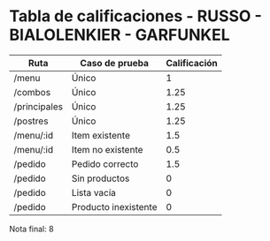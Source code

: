 # Tabla de calificaciones - RUSSO - BIALOLENKIER - GARFUNKEL

| Ruta         | Caso de prueba       | Calificación |
| ------------ | -------------------- | ------------ |
| /menu        | Único                | 1            |
| /combos      | Único                | 1.25         |
| /principales | Único                | 1.25         |
| /postres     | Único                | 1.25         |
| /menu/:id    | Item existente       | 1.5          |
| /menu/:id    | Item no existente    | 0.5          |
| /pedido      | Pedido correcto      | 1.5          |
| /pedido      | Sin productos        | 0            |
| /pedido      | Lista vacía          | 0            |
| /pedido      | Producto inexistente | 0            |

Nota final: 8
